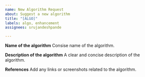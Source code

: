 ```yaml
---
name: New Algorithm Request
about: Suggest a new algorithm
title: "[ALGO]"
labels: algo, enhancement
assignees: srujandeshpande

---
```


**Name of the algorithm**
Consise name of the algorithm.

**Description of the algorithm**
A clear and concise description of the algorithm.

**References**
Add any links or screenshots related to the algorithm.
